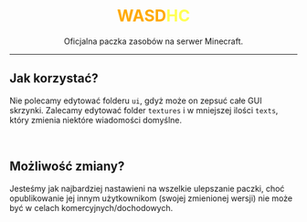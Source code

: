 <h1 align="center">
    <span style='color: #FFAA00;'>WASD</span><span style='color: #FFFF55;'>HC</span>
</h1>   

<p align="center">
    Oficjalna paczka zasobów na serwer Minecraft.
</p>

<hr />

<h2>
    Jak korzystać?
</h2>
<p>
Nie polecamy edytować folderu <code>ui</code>, gdyż może on zepsuć  całe GUI skrzynki. Zalecamy edytować folder <code>textures</code> i w mniejszej ilości <code>texts</code>, który zmienia niektóre wiadomości domyślne.
</p>
<br>
<h2>
    Możliwość zmiany?
</h2>
<p>
    Jesteśmy jak najbardziej nastawieni na wszelkie ulepszanie paczki, choć opublikowanie jej innym użytkownikom (swojej zmienionej wersji) nie może być w celach komercyjnych/dochodowych.
</p>